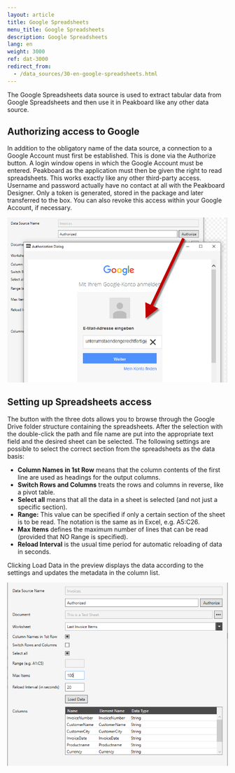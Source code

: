 ```yaml
---
layout: article
title: Google Spreadsheets
menu_title: Google Spreadsheets
description: Google Spreadsheets
lang: en
weight: 3000
ref: dat-3000
redirect_from:
  - /data_sources/30-en-google-spreadsheets.html
---
```

The Google Spreadsheets data source is used to extract tabular data from Google Spreadsheets and then use it in Peakboard like any other data source.

## Authorizing access to Google

In addition to the obligatory name of the data source, a connection to a Google Account must first be established. This is done via the Authorize button. A login window opens in which the Google Account must be entered. Peakboard as the application must then be given the right to read spreadsheets. This works exactly like any other third-party access. Username and password actually have no contact at all with the Peakboard Designer. Only a token is generated, stored in the package and later transferred to the box. You can also revoke this access within your Google Account, if necessary.

![image_1](/assets/images/Data_Sources/GoogleSpreadsheets/SpeadsheetsSource01.png)

## Setting up Spreadsheets access

The button with the three dots allows you to browse through the Google Drive folder structure containing the spreadsheets. After the selection with the double-click the path and file name are put into the appropriate text field and the desired sheet can be selected.
The following settings are possible to select the correct section from the spreadsheets as the data basis:

*    **Column Names in 1st Row** means that the column contents of the first line are used as headings for the output columns.
*    **Switch Rows and Columns** treats the rows and columns in reverse, like a pivot table.
*    **Select all** means that all the data in a sheet is selected (and not just a specific section).
*    **Range:** This value can be specified if only a certain section of the sheet is to be read. The notation is the same as in Excel, e.g. A5:C26.
*    **Max Items** defines the maximum number of lines that can be read (provided that NO Range is specified).
*    **Reload Interval** is the usual time period for automatic reloading of data in seconds.

Clicking Load Data in the preview displays the data according to the settings and updates the metadata in the column list.

![image_1](/assets/images/Data_Sources/GoogleSpreadsheets/SpeadsheetsSource02.png)
